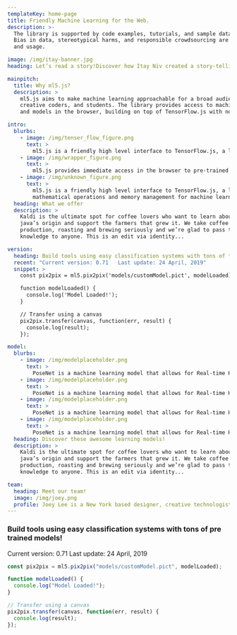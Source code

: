 ```yaml
---
templateKey: home-page
title: Friendly Machine Learning for the Web.
description: >-
  The library is supported by code examples, tutorials, and sample datasets with an emphasis on ethical computing.
  Bias in data, stereotypical harms, and responsible crowdsourcing are part of the documentation around data collection
  and usage.

image: /img/itay-banner.jpg
heading: Let’s read a story!Discover how Itay Niv created a story-telling app for children!

mainpitch:
  title: Why ml5.js?
  description: >
    ml5.js aims to make machine learning approachable for a broad audience of artists,
    creative coders, and students. The library provides access to machine learning algorithms
    and models in the browser, building on top of TensorFlow.js with no other external dependencies.

intro:
  blurbs:
    - image: /img/tenser_flow_figure.png
      text: >
        ml5.js is a friendly high level interface to TensorFlow.js, a library for handling GPU-accelerated mathematical operations and memory management for machine learning algorithms.
    - image: /img/wrapper_figure.png
      text: >
        ml5.js provides immediate access in the browser to pre-trained models for detecting human poses, generating text, styling an image with another, composing music, pitch detection, and common English language word relationships.
    - image: /img/unknown_figure.png
      text: >
        ml5.js is a friendly high level interface to TensorFlow.js, a library for handling GPU-accelerated
        mathematical operations and memory management for machine learning algorithms.
  heading: What we offer
  description: >
    Kaldi is the ultimate spot for coffee lovers who want to learn about their
    java’s origin and support the farmers that grew it. We take coffee
    production, roasting and brewing seriously and we’re glad to pass that
    knowledge to anyone. This is an edit via identity...

version:
  heading: Build tools using easy classification systems with tons of **pre trained models**!
  recent: "Current version: 0.71   Last update: 24 April, 2019"
  snippet: >
    const pix2pix = ml5.pix2pix('models/customModel.pict', modelLoaded);

    function modelLoaded() {
      console.log('Model Loaded!');
    }

    // Transfer using a canvas
    pix2pix.transfer(canvas, function(err, result) {
      console.log(result);
    });

model:
  blurbs:
    - image: /img/modelplaceholder.png
      text: >
        PoseNet is a machine learning model that allows for Real-time Human Pose Estimation.
    - image: /img/modelplaceholder.png
      text: >
        PoseNet is a machine learning model that allows for Real-time Human Pose Estimation.
    - image: /img/modelplaceholder.png
      text: >
        PoseNet is a machine learning model that allows for Real-time Human Pose Estimation.
    - image: /img/modelplaceholder.png
      text: >
        PoseNet is a machine learning model that allows for Real-time Human Pose Estimation.
  heading: Discover these awesome learning models!
  description: >
    Kaldi is the ultimate spot for coffee lovers who want to learn about their
    java’s origin and support the farmers that grew it. We take coffee
    production, roasting and brewing seriously and we’re glad to pass that
    knowledge to anyone. This is an edit via identity...

team:
  heading: Meet our team!
  image: /img/joey.png
  profile: Joey Lee is a New York based designer, creative technologist, and geographer who leads the development of ml5.js by creating new examples, maintaining the library, doing code reviews, addressing issues, and merging/communicating with contributors.
---
```


### Build tools using easy classification systems with tons of **pre trained models**!

Current version: 0.71
Last update: 24 April, 2019

```javascript
const pix2pix = ml5.pix2pix("models/customModel.pict", modelLoaded);

function modelLoaded() {
  console.log("Model Loaded!");
}

// Transfer using a canvas
pix2pix.transfer(canvas, function(err, result) {
  console.log(result);
});
```
